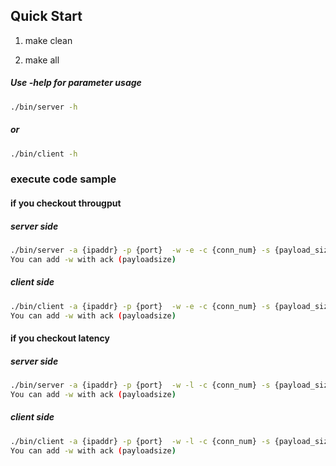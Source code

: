 ## Quick Start

1. make clean

2. make all

##### Use -help for parameter usage

```sh
./bin/server -h
```

##### or

```sh
./bin/client -h
```

### execute code sample

#### if you checkout througput 

##### server side

```sh
./bin/server -a {ipaddr} -p {port}  -w -e -c {conn_num} -s {payload_size}
You can add -w with ack (payloadsize)
```

##### client side

```sh
./bin/client -a {ipaddr} -p {port}  -w -e -c {conn_num} -s {payload_size}
You can add -w with ack (payloadsize)
```

#### if you checkout latency 

##### server side

```sh
./bin/server -a {ipaddr} -p {port}  -w -l -c {conn_num} -s {payload_size}
You can add -w with ack (payloadsize)
```

##### client side

```sh
./bin/client -a {ipaddr} -p {port}  -w -l -c {conn_num} -s {payload_size}
You can add -w with ack (payloadsize)
```


